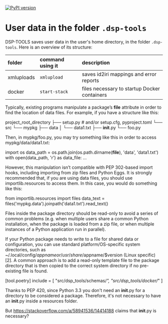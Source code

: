 [![PyPI version](https://badge.fury.io/py/dsp-tools.svg)](https://badge.fury.io/py/dsp-tools)

# User data in the folder `.dsp-tools`

DSP-TOOLS saves user data in the user's home directory, in the folder `.dsp-tools`. Here is an overview of its 
structure:

| folder     | command using it | description                                  |
|:-----------|:-----------------|:---------------------------------------------|
| xmluploads | `xmlupload`      | saves id2iri mappings and error reports      |
| docker     | `start-stack`    | files necessary to startup Docker containers |

Typically, existing programs manipulate a package’s __file__ attribute in order to find the location of data files. For example, if you have a structure like this:

project_root_directory
├── setup.py        # and/or setup.cfg, pyproject.toml
└── src
    └── mypkg
        ├── data
        │   └── data1.txt
        ├── __init__.py
        └── foo.py

Then, in mypkg/foo.py, you may try something like this in order to access mypkg/data/data1.txt:

import os
data_path = os.path.join(os.path.dirname(__file__), 'data', 'data1.txt')
with open(data_path, 'r') as data_file:
     ...

However, this manipulation isn’t compatible with PEP 302-based import hooks, including importing from zip files and Python Eggs. It is strongly recommended that, if you are using data files, you should use importlib.resources to access them. In this case, you would do something like this:

from importlib.resources import files
data_text = files('mypkg.data').joinpath('data1.txt').read_text()


Files inside the package directory should be read-only to avoid a series of common problems (e.g. when multiple users share a common Python installation, when the package is loaded from a zip file, or when multiple instances of a Python application run in parallel).

If your Python package needs to write to a file for shared data or configuration, you can use standard platform/OS-specific system directories, such as ~/.local/config/$appname or /usr/share/$appname/$version (Linux specific) [2]. A common approach is to add a read-only template file to the package directory that is then copied to the correct system directory if no pre-existing file is found.

[tool.poetry]
include = [
    "src/dsp_tools/schemas/*",
    "src/dsp_tools/docker/*"
]

Thanks to PEP 420, since Python 3.3 you don't need an __init__.py for a directory to be considered a package. 
Therefore, it's not necessary to have an __init__.py inside a resources folder.

But https://stackoverflow.com/a/58941536/14414188 claims that __init__.py is necessary?